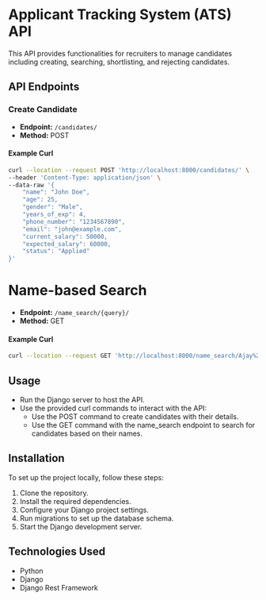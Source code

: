 # Applicant Tracking System (ATS) API

This API provides functionalities for recruiters to manage candidates including creating, searching, shortlisting, and rejecting candidates.

## API Endpoints

### Create Candidate
- **Endpoint:** `/candidates/`
- **Method:** POST

#### Example Curl
```bash
curl --location --request POST 'http://localhost:8000/candidates/' \
--header 'Content-Type: application/json' \
--data-raw '{
    "name": "John Doe",
    "age": 25,
    "gender": "Male",
    "years_of_exp": 4,
    "phone_number": "1234567890",
    "email": "john@example.com",
    "current_salary": 50000,
    "expected_salary": 60000,
    "status": "Applied"
}'
```

# Name-based Search

- **Endpoint:** `/name_search/{query}/`
- **Method:** GET

#### Example Curl
```bash
curl --location --request GET 'http://localhost:8000/name_search/Ajay%20Kumar%20yadav'
```

## Usage

- Run the Django server to host the API.
- Use the provided curl commands to interact with the API:
  - Use the POST command to create candidates with their details.
  - Use the GET command with the name_search endpoint to search for candidates based on their names.

## Installation

To set up the project locally, follow these steps:

1. Clone the repository.
2. Install the required dependencies.
3. Configure your Django project settings.
4. Run migrations to set up the database schema.
5. Start the Django development server.

## Technologies Used

- Python
- Django
- Django Rest Framework
